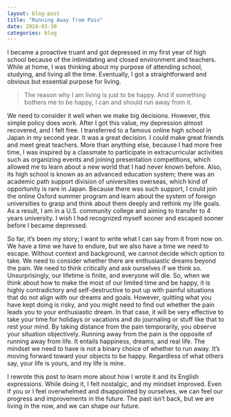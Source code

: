 ```yaml
---
layout: blog-post
title: "Running Away from Pain"
date: 2024-03-30
categories: blog
---
```


I became a proactive truant and got depressed in my first year of high school because of the intimidating and closed 
environment and teachers. While at home, I was thinking about my purpose of attending school, studying, 
and living all the time. Eventually, I got a straightforward and obvious but essential purpose for living.

>The reason why I am living is just to be happy. And if something bothers me to be happy, I can and should run away from it.

We need to consider it well when we make big decisions. However, this simple policy does work. After I got this value, 
my depression almost recovered, and I felt free. I transferred to a famous online high school in Japan in my second year. 
It was a great decision. I could make great friends and meet great teachers. More than anything else, because I had more 
free time, I was inspired by a classmate to participate in extracurricular activities such as organizing events and joining 
presentation competitions, which allowed me to learn about a new world that I had never known before. Also, its high school 
is known as an advanced education system; there was an academic path support division of universities overseas, which kind 
of opportunity is rare in Japan. Because there was such support, I could join the online Oxford summer program and learn 
about the system of foreign universities to grasp and think about them deeply and rethink my life goals. As a result, I 
am in a U.S. community college and aiming to transfer to 4 years university. I wish I had recognized myself sooner and 
escaped sooner before I became depressed.

So far, it’s been my story; I want to write what I can say from it from now on. We have a time we have to endure, but we 
also have a time we need to escape. Without context and background, we cannot decide which option to take. We need to 
consider whether there are enthusiastic dreams beyond the pain. We need to think critically and ask ourselves if we think so. 
Unsurprisingly, our lifetime is finite, and everyone will die. So, when we think about how to make the most of our limited 
time and be happy, it is highly contradictory and self-destructive to put up with painful situations that do not align with 
our dreams and goals. However, quitting what you have kept doing is risky, and you might need to find out whether the pain 
leads you to your enthusiastic dream. In that case, it will be very effective to take your time for holidays or vacations 
and do journaling or stuff like that to rest your mind. By taking distance from the pain temporarily, you observe your 
situation objectively. Running away from the pain is the opposite of running away from life. It entails happiness, dreams, 
and real life. The mindset we need to have is not a binary choice of whether to run away. It’s moving forward toward your 
objects to be happy. Regardless of what others say, your life is yours, and my life is mine.

I rewrote this post to learn more about how I wrote it and its English expressions. While doing it, I felt nostalgic, 
and my mindset improved. Even if you or I feel overwhelmed and disappointed by ourselves, we can feel our progress and 
improvements in the future. The past isn’t back, but we are living in the now, and we can shape our future.